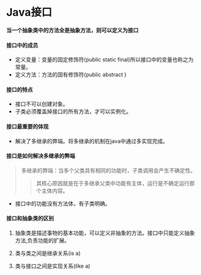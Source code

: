 # Java接口

**当一个抽象类中的方法全是抽象方法，则可以定义为接口**

#### 接口中的成员

+ 定义变量：变量的固定修饰符(public static final)所以接口中的变量也称之为常量。
+ 定义方法：方法的固有修饰符(public abstract )

#### 接口的特点

+ 接口不可以创建对象。
+ 子类必须覆盖掉接口的所有方法，才可以实例化。

#### 接口最重要的体现

+ 解决了多继承的弊端。将多继承的机制在java中通过多实现完成。

#### 接口是如何解决多继承的弊端

> 多继承的弊端：当多个父类具有相同的功能时，子类调用会产生不确定性。
>
> >其核心原因就是在于多继承父类中功能有主体，运行是不确定运行那个主体内容。

+ 接口中的功能没有方法体，有子类明确。

#### 接口和抽象类的区别

1. 抽象类是描述事物的基本功能，可以定义非抽象的方法。接口中只能定义抽象方法,负责功能的扩展。

2. 类与类之间是继承关系(is a)
3. 类与接口之间是实现关系(like a)


